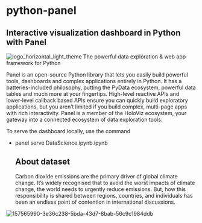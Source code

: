 # python-panel
## Interactive visualization dashboard in Python with Panel
![logo_horizontal_light_theme](https://github.com/Ahmed9588406/python-panel/assets/101478632/c5c51c80-86a6-4d72-adcf-d02887d13497)
The powerful data exploration & web app framework for Python

Panel is an open-source Python library that lets you easily build powerful tools, dashboards and complex applications entirely in Python. It has a batteries-included philosophy, putting the PyData ecosystem, powerful data tables and much more at your fingertips. High-level reactive APIs and lower-level callback based APIs ensure you can quickly build exploratory applications, but you aren’t limited if you build complex, multi-page apps with rich interactivity. Panel is a member of the HoloViz ecosystem, your gateway into a connected ecosystem of data exploration tools.


To serve the dashboard locally, use the command
- panel serve DataScience.ipynb.ipynb

  ## About dataset
  Carbon dioxide emissions are the primary driver of global climate change. It’s widely recognised that to avoid the worst impacts of climate change, the world needs to urgently reduce emissions. But, how this responsibility is shared between regions, countries, and individuals has been an endless point of contention in international discussions.

  
![157565990-3e36c238-5bda-43d7-8bab-56c9c1984ddb](https://github.com/Ahmed9588406/python-panel/assets/101478632/6211860f-b2f9-4e48-9033-c33fb7d4ee2c)
